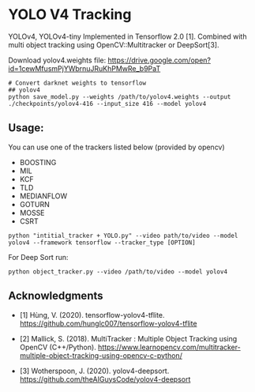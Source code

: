 # YOLO V4 Tracking

YOLOv4, YOLOv4-tiny Implemented in Tensorflow 2.0 [1]. Combined with multi object tracking using OpenCV::Multitracker or DeepSort[3]. 

Download yolov4.weights file: https://drive.google.com/open?id=1cewMfusmPjYWbrnuJRuKhPMwRe_b9PaT

```
# Convert darknet weights to tensorflow
## yolov4
python save_model.py --weights /path/to/yolov4.weights --output ./checkpoints/yolov4-416 --input_size 416 --model yolov4 
```



## Usage:

You can use one of the trackers listed below (provided by opencv)

* BOOSTING
* MIL
* KCF
* TLD
* MEDIANFLOW
* GOTURN
* MOSSE
* CSRT

```
python "intitial_tracker + YOLO.py" --video path/to/video --model yolov4 --framework tensorflow --tracker_type [OPTION]  
```





For Deep Sort run:

```
python object_tracker.py --video /path/to/video --model yolov4   
```





## Acknowledgments

* [1] Hùng, V. (2020). tensorflow-yolov4-tflite. https://github.com/hunglc007/tensorflow-yolov4-tflite

* [2] Mallick, S. (2018). MultiTracker : Multiple Object Tracking using OpenCV (C++/Python). https://www.learnopencv.com/multitracker-multiple-object-tracking-using-opencv-c-python/
* [3] Wotherspoon, J. (2020). yolov4-deepsort. https://github.com/theAIGuysCode/yolov4-deepsort